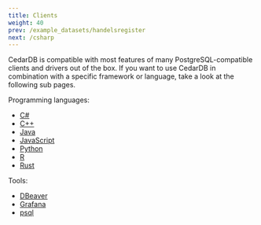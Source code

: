 ```yaml
---
title: Clients
weight: 40
prev: /example_datasets/handelsregister
next: /csharp
---
```


CedarDB is compatible with most features of many PostgreSQL-compatible clients and drivers out of the box.
If you want to use CedarDB in combination with a specific framework or language, take a look at the following sub pages.

Programming languages:

* [C#](csharp)
* [C++](cpp)
* [Java](java)
* [JavaScript](js)
* [Python](python)
* [R](r)
* [Rust](rust)

Tools:

* [DBeaver](dbeaver)
* [Grafana](grafana)
* [psql](psql)
